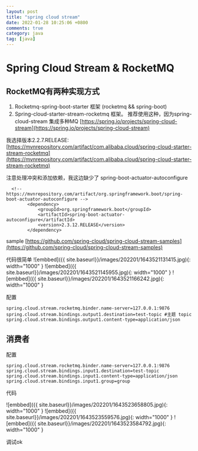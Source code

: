 ```yaml
---
layout: post
title: "spring cloud stream"
date: 2022-01-28 10:25:06 +0800
comments: true
category: java
tag: [java]
---
```




#  Spring Cloud Stream  & RocketMQ

## RocketMQ有两种实现方式

1. Rocketmq-spring-boot-starter 框架 (rocketmq && spring-boot)
2. Spring-cloud-starter-stream-rocketmq 框架。 推荐使用这种，因为spring-cloud-stream 集成多种MQ [https://spring.io/projects/spring-cloud-stream](https://spring.io/projects/spring-cloud-stream)



我选择版本2.2.7.RELEASE: [https://mvnrepository.com/artifact/com.alibaba.cloud/spring-cloud-starter-stream-rocketmq](https://mvnrepository.com/artifact/com.alibaba.cloud/spring-cloud-starter-stream-rocketmq)

注意处理冲突和添加依赖，我这边缺少了  spring-boot-actuator-autoconfigure
```
  <!-- https://mvnrepository.com/artifact/org.springframework.boot/spring-boot-actuator-autoconfigure -->
        <dependency>
            <groupId>org.springframework.boot</groupId>
            <artifactId>spring-boot-actuator-autoconfigure</artifactId>
            <version>2.3.12.RELEASE</version>
        </dependency>
```


  sample [https://github.com/spring-cloud/spring-cloud-stream-samples](https://github.com/spring-cloud/spring-cloud-stream-samples)

代码很简单
![embbed]({{ site.baseurl}}/images/202201/1643521131415.jpg){: width="1000" }
![embbed]({{ site.baseurl}}/images/202201/1643521145955.jpg){: width="1000" }
![embbed]({{ site.baseurl}}/images/202201/1643521166242.jpg){: width="1000" }

配置
```
spring.cloud.stream.rocketmq.binder.name-server=127.0.0.1:9876
spring.cloud.stream.bindings.output1.destination=test-topic #主题 topic
spring.cloud.stream.bindings.output1.content-type=application/json

```



## 消费者

配置

```
spring.cloud.stream.rocketmq.binder.name-server=127.0.0.1:9876
spring.cloud.stream.bindings.input1.destination=test-topic
spring.cloud.stream.bindings.input1.content-type=application/json
spring.cloud.stream.bindings.input1.group=group
```


代码

![embbed]({{ site.baseurl}}/images/202201/1643523658805.jpg){: width="1000" }
![embbed]({{ site.baseurl}}/images/202201/1643523559576.jpg){: width="1000" }
![embbed]({{ site.baseurl}}/images/202201/1643523584792.jpg){: width="1000" }


调试ok

